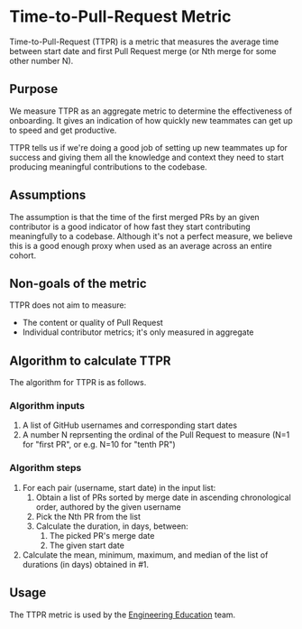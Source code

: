 # Time-to-Pull-Request Metric

Time-to-Pull-Request (TTPR) is a metric that measures the average time between start date and first Pull Request merge (or Nth merge for some other number N).

## Purpose

We measure TTPR as an aggregate metric to determine the effectiveness of onboarding. It gives an indication of how quickly new teammates can get up to speed and get productive.

TTPR tells us if we're doing a good job of setting up new teammates up for success and giving them all the knowledge and context they need to start producing meaningful contributions to the codebase.

## Assumptions

The assumption is that the time of the first merged PRs by an given contributor is a good indicator of how fast they start contributing meaningfully to a codebase. Although it's not a perfect measure, we believe this is a good enough proxy when used as an average across an entire cohort.

## Non-goals of the metric

TTPR does not aim to measure:

- The content or quality of Pull Request
- Individual contributor metrics; it's only measured in aggregate

## Algorithm to calculate TTPR

The algorithm for TTPR is as follows.

### Algorithm inputs

1. A list of GitHub usernames and corresponding start dates
2. A number N reprsenting the ordinal of the Pull Request to measure (N=1 for "first PR", or e.g. N=10 for "tenth PR")

### Algorithm steps

1. For each pair (username, start date) in the input list:
   1. Obtain a list of PRs sorted by merge date in ascending chronological order, authored by the given username
   2. Pick the Nth PR from the list
   3. Calculate the duration, in days, between:
      1. The picked PR's merge date
      2. The given start date
2. Calculate the mean, minimum, maximum, and median of the list of durations (in days) obtained in #1.

## Usage

The TTPR metric is used by the [Engineering Education](./engineering-education.md) team.
